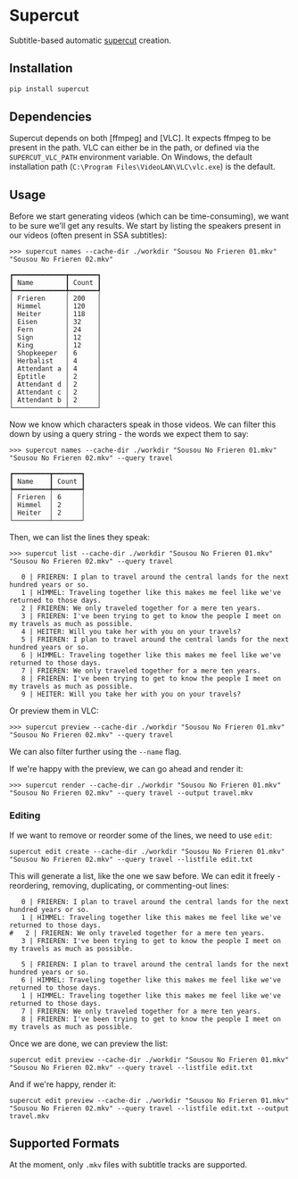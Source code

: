 # Supercut

Subtitle-based automatic [supercut](https://en.wikipedia.org/wiki/Supercut) creation.

## Installation

```bash
pip install supercut
```

## Dependencies

Supercut depends on both [ffmpeg] and [VLC].
It expects ffmpeg to be present in the path.
VLC can either be in the path, or defined via the `SUPERCUT_VLC_PATH` environment variable.
On Windows, the default installation path (`C:\Program Files\VideoLAN\VLC\vlc.exe`) is the default.

## Usage

Before we start generating videos (which can be time-consuming),
we want to be sure we'll get any results.
We start by listing the speakers present in our videos (often present in SSA subtitles):

```text
>>> supercut names --cache-dir ./workdir "Sousou No Frieren 01.mkv" "Sousou No Frieren 02.mkv"

┏━━━━━━━━━━━━━┳━━━━━━━┓
┃ Name        ┃ Count ┃
┡━━━━━━━━━━━━━╇━━━━━━━┩
│ Frieren     │ 200   │
│ Himmel      │ 120   │
│ Heiter      │ 118   │
│ Eisen       │ 32    │
│ Fern        │ 24    │
│ Sign        │ 12    │
│ King        │ 12    │
│ Shopkeeper  │ 6     │
│ Herbalist   │ 4     │
│ Attendant a │ 4     │
│ Eptitle     │ 2     │
│ Attendant d │ 2     │
│ Attendant c │ 2     │
│ Attendant b │ 2     │
└─────────────┴───────┘ 
```

Now we know which characters speak in those videos.
We can filter this down by using a query string - the words we expect them to say:

```text
>>> supercut names --cache-dir ./workdir "Sousou No Frieren 01.mkv" "Sousou No Frieren 02.mkv" --query travel

┏━━━━━━━━━┳━━━━━━━┓
┃ Name    ┃ Count ┃
┡━━━━━━━━━╇━━━━━━━┩
│ Frieren │ 6     │
│ Himmel  │ 2     │
│ Heiter  │ 2     │
└─────────┴───────┘
```

Then, we can list the lines they speak:

```text
>>> supercut list --cache-dir ./workdir "Sousou No Frieren 01.mkv" "Sousou No Frieren 02.mkv" --query travel

   0 | FRIEREN: I plan to travel around the central lands for the next hundred years or so.
   1 | HIMMEL: Traveling together like this makes me feel like we've returned to those days.
   2 | FRIEREN: We only traveled together for a mere ten years.
   3 | FRIEREN: I've been trying to get to know the people I meet on my travels as much as possible.
   4 | HEITER: Will you take her with you on your travels?
   5 | FRIEREN: I plan to travel around the central lands for the next hundred years or so.
   6 | HIMMEL: Traveling together like this makes me feel like we've returned to those days.
   7 | FRIEREN: We only traveled together for a mere ten years.
   8 | FRIEREN: I've been trying to get to know the people I meet on my travels as much as possible.
   9 | HEITER: Will you take her with you on your travels?

```

Or preview them in VLC:

```text
>>> supercut preview --cache-dir ./workdir "Sousou No Frieren 01.mkv" "Sousou No Frieren 02.mkv" --query travel
```

We can also filter further using the `--name` flag.

If we're happy with the preview, we can go ahead and render it:

```text
>>> supercut render --cache-dir ./workdir "Sousou No Frieren 01.mkv" "Sousou No Frieren 02.mkv" --query travel --output travel.mkv
```

### Editing

If we want to remove or reorder some of the lines, we need to use `edit`:

```text
supercut edit create --cache-dir ./workdir "Sousou No Frieren 01.mkv" "Sousou No Frieren 02.mkv" --query travel --listfile edit.txt
```

This will generate a list, like the one we saw before.
We can edit it freely - reordering, removing, duplicating, or commenting-out lines:

```text
   0 | FRIEREN: I plan to travel around the central lands for the next hundred years or so.
   1 | HIMMEL: Traveling together like this makes me feel like we've returned to those days.
#   2 | FRIEREN: We only traveled together for a mere ten years.
   3 | FRIEREN: I've been trying to get to know the people I meet on my travels as much as possible.

   5 | FRIEREN: I plan to travel around the central lands for the next hundred years or so.
   6 | HIMMEL: Traveling together like this makes me feel like we've returned to those days.
   1 | HIMMEL: Traveling together like this makes me feel like we've returned to those days.
   7 | FRIEREN: We only traveled together for a mere ten years.
   8 | FRIEREN: I've been trying to get to know the people I meet on my travels as much as possible.
```

Once we are done, we can preview the list:

```text
supercut edit preview --cache-dir ./workdir "Sousou No Frieren 01.mkv" "Sousou No Frieren 02.mkv" --query travel --listfile edit.txt
```

And if we're happy, render it:

```text
supercut edit preview --cache-dir ./workdir "Sousou No Frieren 01.mkv" "Sousou No Frieren 02.mkv" --query travel --listfile edit.txt --output travel.mkv
```

## Supported Formats

At the moment, only `.mkv` files with subtitle tracks are supported.